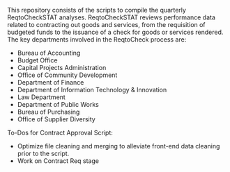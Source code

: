This repository consists of the scripts to compile the quarterly ReqtoCheckSTAT analyses.  ReqtoCheckSTAT reviews performance data related to contracting out goods and services, from the requisition of budgeted funds to the issuance of a check for goods or services rendered.  The key departments involved in the ReqtoCheck process are:

* Bureau of Accounting
* Budget Office
* Capital Projects Administration
* Office of Community Development
* Department of Finance
* Department of Information Technology & Innovation
* Law Department
* Department of Public Works
* Bureau of Purchasing
* Office of Supplier Diversity


To-Dos for Contract Approval Script:
* Optimize file cleaning and merging to alleviate front-end data cleaning prior to the script.
* Work on Contract Req stage